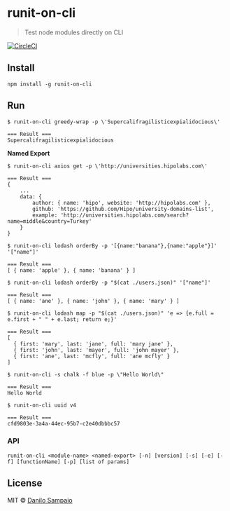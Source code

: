 # runit-on-cli
> Test node modules directly on CLI

[![CircleCI](https://circleci.com/gh/danilosampaio/runit-on-cli.svg?style=svg)](https://circleci.com/gh/danilosampaio/runit-on-cli)

## Install

```
npm install -g runit-on-cli
```

## Run

```
$ runit-on-cli greedy-wrap -p \'Supercalifragilisticexpialidocious\'

=== Result ===
Supercalifragilisticexpialidocious
```

__Named Export__

```
$ runit-on-cli axios get -p \'http://universities.hipolabs.com\'

=== Result ===
{
    ...
    data: {
        author: { name: 'hipo', website: 'http://hipolabs.com' },
        github: 'https://github.com/Hipo/university-domains-list',
        example: 'http://universities.hipolabs.com/search?name=middle&country=Turkey'
    }
}
```

```
$ runit-on-cli lodash orderBy -p '[{name:"banana"},{name:"apple"}]' '["name"]'

=== Result ===
[ { name: 'apple' }, { name: 'banana' } ]
```

```
$ runit-on-cli lodash orderBy -p "$(cat ./users.json)" '["name"]'

=== Result ===
[ { name: 'ane' }, { name: 'john' }, { name: 'mary' } ]
```

```
$ runit-on-cli lodash map -p "$(cat ./users.json)" 'e => {e.full = e.first + " " + e.last; return e;}'

=== Result ===
[
  { first: 'mary', last: 'jane', full: 'mary jane' },
  { first: 'john', last: 'mayer', full: 'john mayer' },
  { first: 'ane', last: 'mcfly', full: 'ane mcfly' }
]
```

```
$ runit-on-cli -s chalk -f blue -p \"Hello World\"

=== Result ===
Hello World
```

```
$ runit-on-cli uuid v4

=== Result ===
cfd9803e-3a4a-44ec-95b7-c2e40dbbbc57
```

### API

```
runit-on-cli <module-name> <named-export> [-n] [version] [-s] [-e] [-f] [functionName] [-p] [list of params]
```

## License

MIT © [Danilo Sampaio](http://github.org/danilosampaio)
